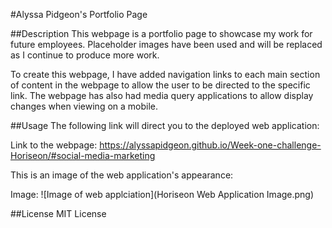 #Alyssa Pidgeon's Portfolio Page

##Description
This webpage is a portfolio page to showcase my work for future employees. Placeholder images have been used and will be replaced as I continue to produce more work. 



To create this webpage, I have added navigation links to each main section of content in the webpage to allow the user to be directed to the specific link. 
The webpage has also had media query applications to allow display changes when viewing on a mobile. 


##Usage
The following link will direct you to the deployed web application:

Link to the webpage: https://alyssapidgeon.github.io/Week-one-challenge-Horiseon/#social-media-marketing

This is an image of the web application's appearance:

Image: ![Image of web applciation](Horiseon Web Application Image.png)

##License
MIT License

